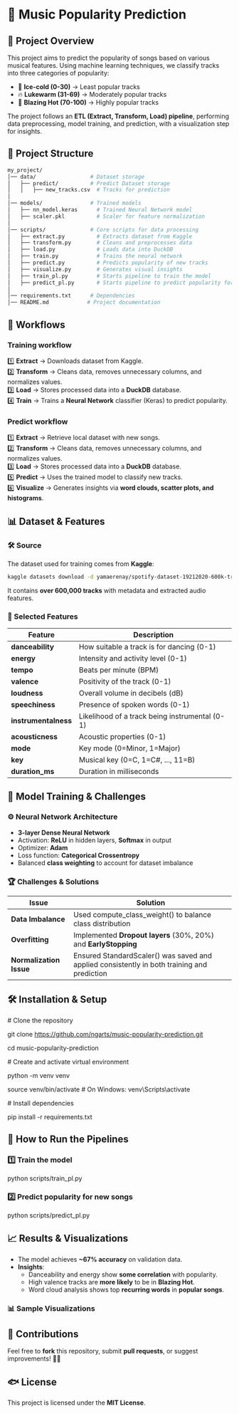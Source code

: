 # 🎵 Music Popularity Prediction

## 📌 Project Overview

This project aims to predict the popularity of songs based on various musical features. Using machine learning techniques, we classify tracks into three categories of popularity:  
- 🧊 **Ice-cold (0-30)** → Least popular tracks
- 🔥 **Lukewarm (31-69)** → Moderately popular tracks
- 🚀 **Blazing Hot (70-100)** → Highly popular tracks

The project follows an **ETL (Extract, Transform, Load) pipeline**, performing data preprocessing, model training, and prediction, with a visualization step for insights.

## 💂️ Project Structure

```bash
my_project/
│── data/                 # Dataset storage
│   ├── predict/          # Predict Dataset storage
│   │   ├── new_tracks.csv  # Tracks for prediction
│
│── models/               # Trained models
│   ├── nn_model.keras      # Trained Neural Network model
│   ├── scaler.pkl          # Scaler for feature normalization
│
│── scripts/              # Core scripts for data processing
│   ├── extract.py          # Extracts dataset from Kaggle
│   ├── transform.py        # Cleans and preprocesses data
│   ├── load.py             # Loads data into DuckDB
│   ├── train.py            # Trains the neural network
│   ├── predict.py          # Predicts popularity of new tracks
│   ├── visualize.py        # Generates visual insights
│   ├── train_pl.py         # Starts pipeline to train the model
│   ├── predict_pl.py       # Starts pipeline to predict popularity for new songs
│
│── requirements.txt      # Dependencies
│── README.md            # Project documentation
```

## 🚀 Workflows

### Training workflow

1️⃣ **Extract** → Downloads dataset from Kaggle.  
2️⃣ **Transform** → Cleans data, removes unnecessary columns, and normalizes values.  
3️⃣ **Load** → Stores processed data into a **DuckDB** database.  
4️⃣ **Train** → Trains a **Neural Network** classifier (Keras) to predict popularity. 

### Predict workflow

1️⃣ **Extract** → Retrieve local dataset with new songs.  
2️⃣ **Transform** → Cleans data, removes unnecessary columns, and normalizes values.  
3️⃣ **Load** → Stores processed data into a **DuckDB** database.   
5️⃣ **Predict** → Uses the trained model to classify new tracks.  
6️⃣ **Visualize** → Generates insights via **word clouds, scatter plots, and histograms**.

## 📊 Dataset & Features

### 🛠️ Source

The dataset used for training comes from **Kaggle**:

```sh
kaggle datasets download -d yamaerenay/spotify-dataset-19212020-600k-tracks -p data/ --unzip
```

It contains **over 600,000 tracks** with metadata and extracted audio features.

### 🔎 Selected Features

| Feature | Description |
| --- | --- |
| **danceability** | How suitable a track is for dancing (0-1) |
| **energy** | Intensity and activity level (0-1) |
| **tempo** | Beats per minute (BPM) |
| **valence** | Positivity of the track (0-1) |
| **loudness** | Overall volume in decibels (dB) |
| **speechiness** | Presence of spoken words (0-1) |
| **instrumentalness** | Likelihood of a track being instrumental (0-1) |
| **acousticness** | Acoustic properties (0-1) |
| **mode** | Key mode (0=Minor, 1=Major) |
| **key** | Musical key (0=C, 1=C#, ..., 11=B) |
| **duration_ms** | Duration in milliseconds |

## 🧠 Model Training & Challenges

### ⚙️ ****Neural Network Architecture****

- **3-layer Dense Neural Network**
- Activation: **ReLU** in hidden layers, **Softmax** in output
- Optimizer: **Adam**
- Loss function: **Categorical Crossentropy**
- Balanced **class weighting** to account for dataset imbalance

### 🏆 ****Challenges & Solutions****

| Issue | Solution |
| --- | --- |
| **Data Imbalance** | Used compute_class_weight() to balance class distribution |
| **Overfitting** | Implemented **Dropout layers** (30%, 20%) and **EarlyStopping** |
| **Normalization Issue** | Ensured StandardScaler() was saved and applied consistently in both training and prediction |

## 🛠️ Installation & Setup

\# Clone the repository

git clone <https://github.com/ngarts/music-popularity-prediction.git>

cd music-popularity-prediction

\# Create and activate virtual environment

python -m venv venv

source venv/bin/activate # On Windows: venv\\Scripts\\activate

\# Install dependencies

pip install -r requirements.txt

## 🚀 How to Run the Pipelines

### 1️⃣ Train the model

python scripts/train_pl.py

### 2️⃣ Predict popularity for new songs

python scripts/predict_pl.py

## 📈 Results & Visualizations

- The model achieves **~67% accuracy** on validation data.
- **Insights**:
  - Danceability and energy show **some correlation** with popularity.
  - High valence tracks are **more likely** to be in **Blazing Hot**.
  - Word cloud analysis shows top **recurring words** in **popular songs**.

### 📊 ****Sample Visualizations****

## 🤝 Contributions

Feel free to **fork** this repository, submit **pull requests**, or suggest improvements! 🚀🎶

## 🐟 License

This project is licensed under the **MIT License**.